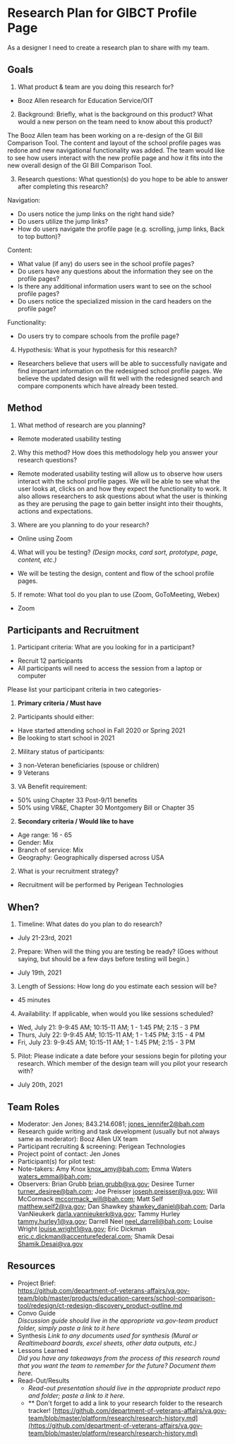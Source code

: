 # Research Plan for GIBCT Profile Page
As a designer I need to create a research plan to share with my team.	 	
## Goals	
1. What product & team are you doing this research for?	
 - Booz Allen research for Education Service/OIT
 
2. Background: Briefly, what is the background on this product? What would a new person on the team need to know about this product? 	

The Booz Allen team has been working on a re-design of the GI Bill Comparison Tool. The content and layout of the school profile pages was redone and new navigational functionality was added. The team would like to see how users interact with the new profile page and how it fits into the new overall design of the GI Bill Comparison Tool.

3. Research questions: What question(s) do you hope to be able to answer after completing this research? 	

Navigation:
- Do users notice the jump links on the right hand side?
- Do users utilize the jump links?
- How do users navigate the profile page (e.g. scrolling, jump links, Back to top button)?

Content:
- What value (if any) do users see in the school profile pages?
- Do users have any questions about the information they see on the profile pages?
- Is there any additional information users want to see on the school profile pages?
- Do users notice the specialized mission in the card headers on the profile page?

Functionality:
- Do users try to compare schools from the profile page?

4. Hypothesis: What is your hypothesis for this research? 	
- Researchers believe that users will be able to successfully navigate and find important information on the redesigned school profile pages. We believe the updated design will fit well with the redesigned search and compare components which have already been tested.
## Method	
1.	What method of research are you planning? 	
  - Remote moderated usability testing	
  	
2.	Why this method? How does this methodology help you answer your research questions? 	
   - Remote moderated usability testing will allow us to observe how users interact with the school profile pages. We will be able to see what the user looks at, clicks on and how they expect the functionality to work. It also allows researchers to ask questions about what the user is thinking as they are perusing the page to gain better insight into their thoughts, actions and expectations.

3.	Where are you planning to do your research?	
 - Online using Zoom

4.	What will you be testing? *(Design mocks, card sort, prototype, page, content, etc.)* 	
- We will be testing the design, content and flow of the school profile pages.

5.  If remote: What tool do you plan to use (Zoom, GoToMeeting, Webex)	
- Zoom

## Participants and Recruitment	
1.	Participant criteria: What are you looking for in a participant?	  
- Recruit 12 participants
- All participants will need to access the session from a laptop or computer	

Please list your participant criteria in two categories-
1. **Primary criteria / Must have**  

1. Participants should either:

- Have started attending school in Fall 2020 or Spring 2021
- Be looking to start school in 2021

2. Military status of participants: 

- 3 non-Veteran beneficiaries (spouse or children)
- 9 Veterans

3. VA Benefit requirement:

- 50% using Chapter 33 Post-9/11 benefits
- 50% using VR&E, Chapter 30 Montgomery Bill or Chapter 35

2. **Secondary criteria / Would like to have** 
- Age range: 16 - 65
- Gender: Mix
- Branch of service: Mix
- Geography: Geographically dispersed across USA

2.	What is your recruitment strategy? 	
- Recruitment will be performed by Perigean Technologies
	

## When? 	
1.	Timeline: What dates do you plan to do research? 	
- July 21-23rd, 2021
 	
2.	Prepare: When will the thing you are testing be ready? (Goes without saying, but should be a few days before testing will begin.) 	

- July 19th, 2021


3. Length of Sessions: How long do you estimate each session will be? 

- 45 minutes


4.	Availability: If applicable, when would you like sessions scheduled? 

- Wed, July 21: 9-9:45 AM; 10:15-11 AM; 1 - 1:45 PM; 2:15 - 3 PM
- Thurs, July 22: 9-9:45 AM; 10:15-11 AM; 1 - 1:45 PM; 3:15 - 4 PM
- Fri, July 23: 9-9:45 AM; 10:15-11 AM; 1 - 1:45 PM; 2:15 - 3 PM


5.	Pilot: Please indicate a date before your sessions begin for piloting your research. Which member of the design team will you pilot your research with? 
 - July 20th, 2021
## Team Roles	
- Moderator: Jen Jones; 843.214.6081; jones_jennifer2@bah.com
- Research guide writing and task development (usually but not always same as moderator): Booz Allen UX team
- Participant recruiting & screening: Perigean Technologies
- Project point of contact: Jen Jones
- Participant(s) for pilot test:
- Note-takers: Amy Knox knox_amy@bah.com; Emma Waters waters_emma@bah.com;
- Observers: Brian Grubb brian.grubb@va.gov; Desiree Turner turner_desiree@bah.com; Joe Preisser joseph.preisser@va.gov; Will McCormack mccormack_will@bah.com; Matt Self matthew.self2@va.gov; Dan Shawkey shawkey_daniel@bah.com; Darla VanNieukerk darla.vannieukerk@va.gov; Tammy Hurley tammy.hurley1@va.gov; Darrell Neel neel_darrell@bah.com; Louise Wright louise.wright1@va.gov; Eric Dickman eric.c.dickman@accenturefederal.com; Shamik Desai Shamik.Desai@va.gov	
## Resources	
- Project Brief: 	
https://github.com/department-of-veterans-affairs/va.gov-team/blob/master/products/education-careers/school-comparison-tool/redesign/ct-redesign-discovery_product-outline.md	
- Convo Guide	
*Discussion guide should live in the appropriate va.gov-team product folder, simply paste a link to it here*	
- Synthesis	
*Link to any documents used for synthesis (Mural or Realtimeboard boards, excel sheets, other data outputs, etc.)* 	
- Lessons Learned	
*Did you have any takeaways from the process of this research round that you want the team to remember for the future? Document them here.* 	
- Read-Out/Results	
  - *Read-out presentation should live in the appropriate product repo and folder; paste a link to it here.* 	
  - ** Don't forget to add a link to your research folder to the research tracker! [https://github.com/department-of-veterans-affairs/va.gov-team/blob/master/platform/research/research-history.md](https://github.com/department-of-veterans-affairs/va.gov-team/blob/master/platform/research/research-history.md)
